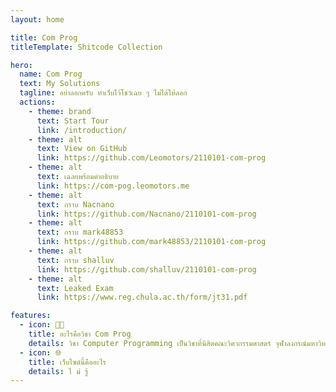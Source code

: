 ```yaml
---
layout: home

title: Com Prog
titleTemplate: Shitcode Collection

hero:
  name: Com Prog
  text: My Solutions
  tagline: อย่าลอกครับ ทำเว็บไว้โชว์เฉย ๆ ไม่ได้ให้ลอก
  actions:
    - theme: brand
      text: Start Tour
      link: /introduction/
    - theme: alt
      text: View on GitHub
      link: https://github.com/Leomotors/2110101-com-prog
    - theme: alt
      text: เฉลยพร้อมคำอธิบาย
      link: https://com-pog.leomotors.me
    - theme: alt
      text: กราบ Nacnano
      link: https://github.com/Nacnano/2110101-com-prog
    - theme: alt
      text: กราบ mark48853
      link: https://github.com/mark48853/2110101-com-prog
    - theme: alt
      text: กราบ shalluv
      link: https://github.com/shalluv/2110101-com-prog
    - theme: alt
      text: Leaked Exam
      link: https://www.reg.chula.ac.th/form/jt31.pdf

features:
  - icon: 🧑‍💻
    title: อะไรคือวิชา Com Prog
    details: วิชา Computer Programming เป็นวิชาที่นิสิตคณะวิศวกรรมศาสตร์ จุฬาลงกรณ์มหาวิทยาลัยทุกคนต้องเรียน เพื่อฝึกพื้นฐานการเขียนโปรแกรม ซึ่งมีประโยชน์มากในการนำไปประยุกต์ใช้ที่หลากหลาย ในวิชานี้จะใช้ภาษา Python เพื่อเรียนพื้นฐานเบื้องต้น
  - icon: 🌐
    title: เว็บไซต์นี้คืออะไร
    details: ไ ม่ รู้
---
```

